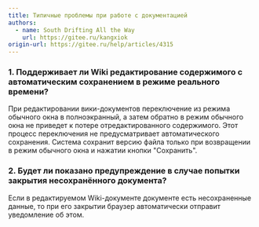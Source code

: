 ```yaml
---
title: Типичные проблемы при работе с документацией
authors:
  - name: South Drifting All the Way
    url: https://gitee.ru/kangxiok
origin-url: https://gitee.ru/help/articles/4315
---
```


### 1. Поддерживает ли Wiki редактирование содержимого с автоматическим сохранением в режиме реального времени?

При редактировании вики-документов переключение из режима обычного окна в полноэкранный, а затем обратно в режим обычного окна не приведет к потере отредактированного содержимого. Этот процесс переключения не предусматривает автоматического сохранения. Система сохранит версию файла только при возвращении в режим обычного окна и нажатии кнопки "Сохранить".

### 2. Будет ли показано предупреждение в случае попытки закрытия несохранённого документа?

Если в редактируемом Wiki-документе документе есть несохраненные данные, то при его закрытии браузер автоматически отправит уведомление об этом.